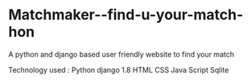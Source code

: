 # Matchmaker--find-u-your-match-hon 

A python and django based user friendly website to find your match 

Technology  used :
Python
django 1.8
HTML
CSS
Java Script
Sqlite


